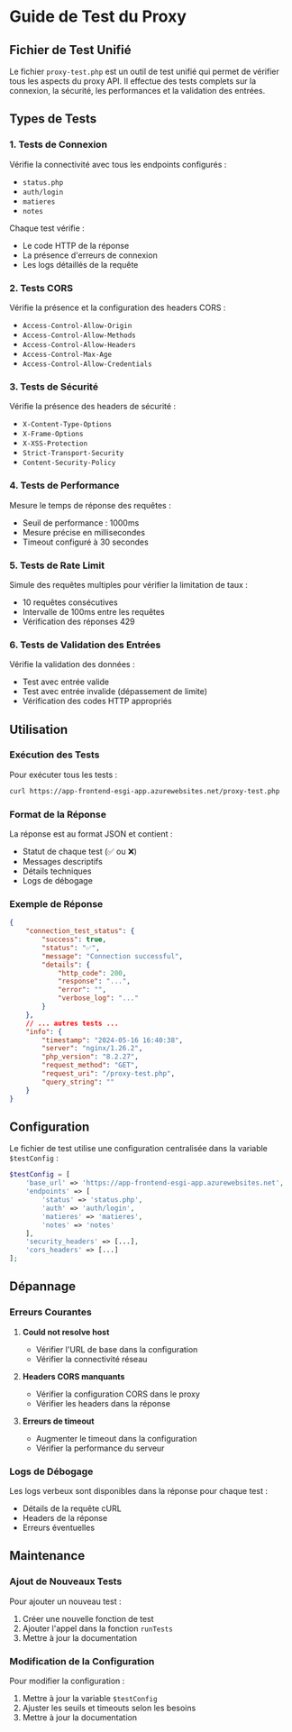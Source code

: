 # Guide de Test du Proxy

## Fichier de Test Unifié

Le fichier `proxy-test.php` est un outil de test unifié qui permet de vérifier tous les aspects du proxy API. Il effectue des tests complets sur la connexion, la sécurité, les performances et la validation des entrées.

## Types de Tests

### 1. Tests de Connexion

Vérifie la connectivité avec tous les endpoints configurés :

- `status.php`
- `auth/login`
- `matieres`
- `notes`

Chaque test vérifie :

- Le code HTTP de la réponse
- La présence d'erreurs de connexion
- Les logs détaillés de la requête

### 2. Tests CORS

Vérifie la présence et la configuration des headers CORS :

- `Access-Control-Allow-Origin`
- `Access-Control-Allow-Methods`
- `Access-Control-Allow-Headers`
- `Access-Control-Max-Age`
- `Access-Control-Allow-Credentials`

### 3. Tests de Sécurité

Vérifie la présence des headers de sécurité :

- `X-Content-Type-Options`
- `X-Frame-Options`
- `X-XSS-Protection`
- `Strict-Transport-Security`
- `Content-Security-Policy`

### 4. Tests de Performance

Mesure le temps de réponse des requêtes :

- Seuil de performance : 1000ms
- Mesure précise en millisecondes
- Timeout configuré à 30 secondes

### 5. Tests de Rate Limit

Simule des requêtes multiples pour vérifier la limitation de taux :

- 10 requêtes consécutives
- Intervalle de 100ms entre les requêtes
- Vérification des réponses 429

### 6. Tests de Validation des Entrées

Vérifie la validation des données :

- Test avec entrée valide
- Test avec entrée invalide (dépassement de limite)
- Vérification des codes HTTP appropriés

## Utilisation

### Exécution des Tests

Pour exécuter tous les tests :

```bash
curl https://app-frontend-esgi-app.azurewebsites.net/proxy-test.php
```

### Format de la Réponse

La réponse est au format JSON et contient :

- Statut de chaque test (✅ ou ❌)
- Messages descriptifs
- Détails techniques
- Logs de débogage

### Exemple de Réponse

```json
{
	"connection_test_status": {
		"success": true,
		"status": "✅",
		"message": "Connection successful",
		"details": {
			"http_code": 200,
			"response": "...",
			"error": "",
			"verbose_log": "..."
		}
	},
	// ... autres tests ...
	"info": {
		"timestamp": "2024-05-16 16:40:38",
		"server": "nginx/1.26.2",
		"php_version": "8.2.27",
		"request_method": "GET",
		"request_uri": "/proxy-test.php",
		"query_string": ""
	}
}
```

## Configuration

Le fichier de test utilise une configuration centralisée dans la variable `$testConfig` :

```php
$testConfig = [
    'base_url' => 'https://app-frontend-esgi-app.azurewebsites.net',
    'endpoints' => [
        'status' => 'status.php',
        'auth' => 'auth/login',
        'matieres' => 'matieres',
        'notes' => 'notes'
    ],
    'security_headers' => [...],
    'cors_headers' => [...]
];
```

## Dépannage

### Erreurs Courantes

1. **Could not resolve host**

      - Vérifier l'URL de base dans la configuration
      - Vérifier la connectivité réseau

2. **Headers CORS manquants**

      - Vérifier la configuration CORS dans le proxy
      - Vérifier les headers dans la réponse

3. **Erreurs de timeout**
      - Augmenter le timeout dans la configuration
      - Vérifier la performance du serveur

### Logs de Débogage

Les logs verbeux sont disponibles dans la réponse pour chaque test :

- Détails de la requête cURL
- Headers de la réponse
- Erreurs éventuelles

## Maintenance

### Ajout de Nouveaux Tests

Pour ajouter un nouveau test :

1. Créer une nouvelle fonction de test
2. Ajouter l'appel dans la fonction `runTests`
3. Mettre à jour la documentation

### Modification de la Configuration

Pour modifier la configuration :

1. Mettre à jour la variable `$testConfig`
2. Ajuster les seuils et timeouts selon les besoins
3. Mettre à jour la documentation
